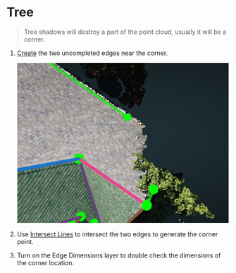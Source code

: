 # Tree

> Tree shadows will destroy a part of the point cloud, usually it will be a corner.

1. [Create](../basic-function/#create) the two uncompleted edges near the corner.

   ![](../.gitbook/assets/2.jpg)

2. Use [Intersect Lines](../advanced-function/#intersect-lines) to intersect the two edges to generate the corner point.
3. Turn on the Edge Dimensions layer to double check the dimensions of the corner location.

